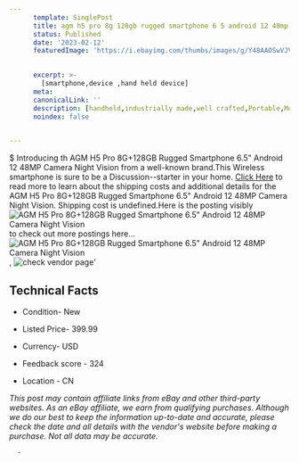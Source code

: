 ```yaml
---
      template: SinglePost
      title: agm h5 pro 8g 128gb rugged smartphone 6 5 android 12 48mp camera night vision
      status: Published
      date: '2023-02-12'
      featuredImage: 'https://i.ebayimg.com/thumbs/images/g/Y48AAOSwVJVjB69P/s-l225.jpg'
       

      excerpt: >-
        [smartphone,device ,hand held device]
      meta:
      canonicalLink: ''
      description: [handheld,industrially made,well crafted,Portable,Mobile,Compact,Convenient,Lightweight,Maneuverable,Man-portable,Miniature,Carriable,Hand-held,Light,Holdable,Transportable,Mobile device,Pocket-sized,On-the-go,Wireless,Cordless,Compact size,Convenient size, smartphone,device ,hand held device]
      noindex: false
      

---
```

$
      Introducing th AGM H5 Pro 8G+128GB Rugged Smartphone 6.5" Android 12 48MP Camera Night Vision from a well-known brand.This Wireless smartphone is sure to be a Discussion--starter in your home. [Click Here](https://www.ebay.com/itm/234722762252?hash=item36a6911e0c%3Ag%3AY48AAOSwVJVjB69P&mkevt=1&mkcid=1&mkrid=711-53200-19255-0&campid=%253CePNCampaignId%253E&customid=%253CreferenceId%253E&toolid=10049) to read more to learn about the shipping costs and additional details for the AGM H5 Pro 8G+128GB Rugged Smartphone 6.5" Android 12 48MP Camera Night Vision. Shipping cost is undefined.Here is the posting visibly ![AGM H5 Pro 8G+128GB Rugged Smartphone 6.5" Android 12 48MP Camera Night Vision](https://i.ebayimg.com/thumbs/images/g/Y48AAOSwVJVjB69P/s-l225.jpg) to check out more postings here... ![AGM H5 Pro 8G+128GB Rugged Smartphone 6.5" Android 12 48MP Camera Night Vision](https://i.ebayimg.com/images/g/Y48AAOSwVJVjB69P/s-l1200.jpg), ![check vendor page](https://origin-galleryplus.ebayimg.com/ws/web/234722762252_2_0_1/225x225.jpg,https://origin-galleryplus.ebayimg.com/ws/web/234722762252_3_0_1/225x225.jpg,https://origin-galleryplus.ebayimg.com/ws/web/234722762252_4_0_1/225x225.jpg,https://origin-galleryplus.ebayimg.com/ws/web/234722762252_5_0_1/225x225.jpg,https://origin-galleryplus.ebayimg.com/ws/web/234722762252_6_0_1/225x225.jpg,https://origin-galleryplus.ebayimg.com/ws/web/234722762252_7_0_1/225x225.jpg,https://origin-galleryplus.ebayimg.com/ws/web/234722762252_8_0_1/225x225.jpg,https://origin-galleryplus.ebayimg.com/ws/web/234722762252_9_0_1/225x225.jpg,https://origin-galleryplus.ebayimg.com/ws/web/234722762252_10_0_1/225x225.jpg,https://origin-galleryplus.ebayimg.com/ws/web/234722762252_11_0_1/225x225.jpg,https://origin-galleryplus.ebayimg.com/ws/web/234722762252_12_0_1/225x225.jpg)'

      

 ## Technical Facts 



     
      

 - Condition- New 


      

 - Listed Price- 399.99 


      

 - Currency- USD 


      

 - Feedback score - 324 


      

 - Location - CN 


      
      

 *_This post may contain affiliate links from eBay and other third-party websites. As an eBay affiliate, we earn from qualifying purchases. Although we do our best to keep the information up-to-date and accurate, please check the date and all details with the vendor's website before making a purchase. Not all data may be accurate._*




      -

